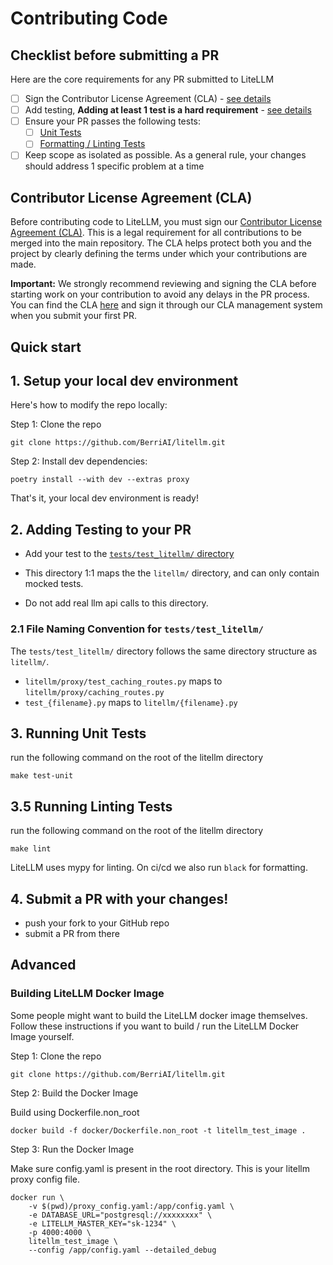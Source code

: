 # Contributing Code

## **Checklist before submitting a PR**

Here are the core requirements for any PR submitted to LiteLLM

- [ ] Sign the Contributor License Agreement (CLA) - [see details](#contributor-license-agreement-cla)
- [ ] Add testing, **Adding at least 1 test is a hard requirement** - [see details](#2-adding-testing-to-your-pr)
- [ ] Ensure your PR passes the following tests:
  - [ ] [Unit Tests](#3-running-unit-tests)
  - [ ] [Formatting / Linting Tests](#35-running-linting-tests)
- [ ] Keep scope as isolated as possible. As a general rule, your changes should address 1 specific problem at a time

## **Contributor License Agreement (CLA)**

Before contributing code to LiteLLM, you must sign our [Contributor License Agreement (CLA)](https://cla-assistant.io/BerriAI/litellm). This is a legal requirement for all contributions to be merged into the main repository. The CLA helps protect both you and the project by clearly defining the terms under which your contributions are made.

**Important:** We strongly recommend reviewing and signing the CLA before starting work on your contribution to avoid any delays in the PR process. You can find the CLA [here](https://cla-assistant.io/BerriAI/litellm) and sign it through our CLA management system when you submit your first PR.

## Quick start

## 1. Setup your local dev environment

Here's how to modify the repo locally:

Step 1: Clone the repo

```shell
git clone https://github.com/BerriAI/litellm.git
```

Step 2: Install dev dependencies:

```shell
poetry install --with dev --extras proxy
```

That's it, your local dev environment is ready!

## 2. Adding Testing to your PR

- Add your test to the [`tests/test_litellm/` directory](https://github.com/BerriAI/litellm/tree/main/tests/litellm)

- This directory 1:1 maps the the `litellm/` directory, and can only contain mocked tests.
- Do not add real llm api calls to this directory.

### 2.1 File Naming Convention for `tests/test_litellm/`

The `tests/test_litellm/` directory follows the same directory structure as `litellm/`.

- `litellm/proxy/test_caching_routes.py` maps to `litellm/proxy/caching_routes.py`
- `test_{filename}.py` maps to `litellm/{filename}.py`

## 3. Running Unit Tests

run the following command on the root of the litellm directory

```shell
make test-unit
```

## 3.5 Running Linting Tests

run the following command on the root of the litellm directory

```shell
make lint
```

LiteLLM uses mypy for linting. On ci/cd we also run `black` for formatting.

## 4. Submit a PR with your changes!

- push your fork to your GitHub repo
- submit a PR from there

## Advanced

### Building LiteLLM Docker Image

Some people might want to build the LiteLLM docker image themselves. Follow these instructions if you want to build / run the LiteLLM Docker Image yourself.

Step 1: Clone the repo

```shell
git clone https://github.com/BerriAI/litellm.git
```

Step 2: Build the Docker Image

Build using Dockerfile.non_root

```shell
docker build -f docker/Dockerfile.non_root -t litellm_test_image .
```

Step 3: Run the Docker Image

Make sure config.yaml is present in the root directory. This is your litellm proxy config file.

```shell
docker run \
    -v $(pwd)/proxy_config.yaml:/app/config.yaml \
    -e DATABASE_URL="postgresql://xxxxxxxx" \
    -e LITELLM_MASTER_KEY="sk-1234" \
    -p 4000:4000 \
    litellm_test_image \
    --config /app/config.yaml --detailed_debug
```
